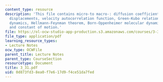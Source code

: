 ```yaml
---
content_type: resource
description: 'This file contains micro-to macro-: diffusion coefficient, mean square
  displacements, velocity autocorrelation function, Green-Kubo relations, Hamiltonian
  dynamics, Hellmann-Feynman theorem, Born-Oppenheimer molecular dynamics, and equations
  and constant of motion.'
file: https://ol-ocw-studio-app-production.s3.amazonaws.com/courses/3-320-atomistic-computer-modeling-of-materials-sma-5107-spring-2005/0d873fd38ea0f7e617d9f4ce51da7fed_3_31.pdf
file_type: application/pdf
learning_resource_types:
- Lecture Notes
ocw_type: OCWFile
parent_title: Lecture Notes
parent_type: CourseSection
resourcetype: Document
title: 3_31.pdf
uid: 0d873fd3-8ea0-f7e6-17d9-f4ce51da7fed
---
```

